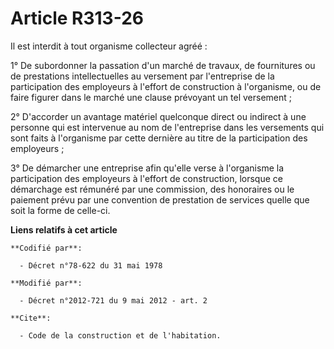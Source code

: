 # Article R313-26

Il est interdit à tout organisme collecteur agréé : 

1° De subordonner la passation d'un marché de travaux, de fournitures ou de prestations intellectuelles au versement par
l'entreprise de la participation des employeurs à l'effort de construction à l'organisme, ou de faire figurer dans le marché
une clause prévoyant un tel versement ; 

2° D'accorder un avantage matériel quelconque direct ou indirect à une personne qui est intervenue au nom de l'entreprise
dans les versements qui sont faits à l'organisme par cette dernière au titre de la participation des employeurs ; 

3° De démarcher une entreprise afin qu'elle verse à l'organisme la participation des employeurs à l'effort de construction,
lorsque ce démarchage est rémunéré par une commission, des honoraires ou le paiement prévu par une convention de prestation
de services quelle que soit la forme de celle-ci.

**Liens relatifs à cet article**

	**Codifié par**:

	  - Décret n°78-622 du 31 mai 1978

	**Modifié par**:

	  - Décret n°2012-721 du 9 mai 2012 - art. 2

	**Cite**:

	  - Code de la construction et de l'habitation.
